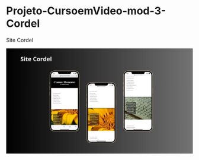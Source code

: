 # Projeto-CursoemVideo-mod-3-Cordel
<p>Site Cordel</p>
<img src="./imagens/Mockup - Site Cordel.jpg" alt="Mockup">
